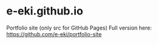 # e-eki.github.io
Portfolio site (only src  for GitHub Pages)
Full version here: https://github.com/e-eki/portfolio-site

